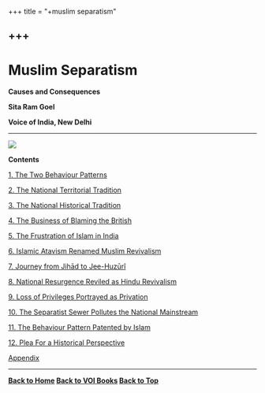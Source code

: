+++
title = "+muslim separatism"

+++
------------------------------------------------------------------------

# Muslim Separatism

**Causes and Consequences**  
 

**Sita Ram Goel**

**Voice of India, New Delhi**

------------------------------------------------------------------------

![](ms.jpg)

**Contents**

[1. The Two Behaviour Patterns](ch1.htm)

[2. The National Territorial Tradition](ch2.htm)

[3. The National Historical Tradition](ch3.htm)

[4. The Business of Blaming the British](ch4.htm)

[5. The Frustration of Islam in India](ch5.htm)

[6. Islamic Atavism Renamed Muslim Revivalism](ch6.htm)

[7. Journey from Jihād to Jee-Huzūrî](ch7.htm)

[8. National Resurgence Reviled as Hindu Revivalism](ch8.htm)

[9. Loss of Privileges Portrayed as Privation](ch9.htm)

[10. The Separatist Sewer Pollutes the National Mainstream](ch10.htm)

[11. The Behaviour Pattern Patented by Islam](ch11.htm)

[12. Plea For a Historical Perspective](ch12.htm)

[Appendix](app.htm)

------------------------------------------------------------------------

**[Back to Home](http://voiceofdharma.org)   [Back to VOI
Books](http://voiceofdharma.org/books)  [Back to Top](#top)**
